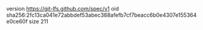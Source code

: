 version https://git-lfs.github.com/spec/v1
oid sha256:2fc13ca041e72abbdef53abec388afefb7cf7beacc6b0e4307e155364e0ce60f
size 211
